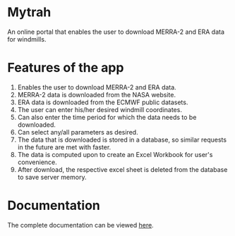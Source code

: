 # Mytrah
An online portal that enables the user to download MERRA-2 and ERA data for windmills.

# Features of the app

1. Enables the user to download MERRA-2 and ERA data.
2. MERRA-2 data is downloaded from the NASA website.
3. ERA data is downloaded from the ECMWF public datasets.
4. The user can enter his/her desired windmill coordinates.
5. Can also enter the time period for which the data needs to be downloaded.
6. Can select any/all parameters as desired.
7. The data that is downloaded is stored in a database, so similar requests in the future are met with faster.
8. The data is computed upon to create an Excel Workbook for user's convenience.
9. After download, the respective excel sheet is deleted from the database to save server memory.

# Documentation
The complete documentation can be viewed [here](https://sidshenoy.github.io/Mytrah/).
